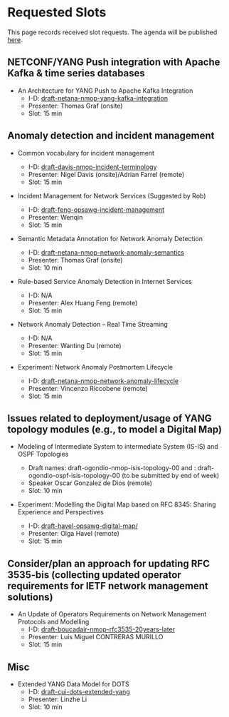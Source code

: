 # Requested Slots

This page records received slot requests. The agenda will be published [here](https://github.com/ietf-wg-nmop/IETF-Meetings/blob/main/119/agenda.md).

## NETCONF/YANG Push integration with Apache Kafka & time series databases

* An Architecture for YANG Push to Apache Kafka Integration
   - I-D: [draft-netana-nmop-yang-kafka-integration](https://datatracker.ietf.org/doc/draft-netana-nmop-yang-kafka-integration/)
   - Presenter: Thomas Graf (onsite)
   - Slot: 15 min

## Anomaly detection and incident management

* Common vocabulary for incident management
   - I-D: [draft-davis-nmop-incident-terminology](https://datatracker.ietf.org/doc/draft-davis-nmop-incident-terminology/)
   - Presenter: Nigel Davis (onsite)/Adrian Farrel (remote)
   - Slot: 15 min

* Incident Management for Network Services (Suggested by Rob)
   - I-D: [draft-feng-opsawg-incident-management](https://datatracker.ietf.org/doc/draft-feng-opsawg-incident-management/)
   - Presenter: Wenqin
   - Slot: 15 min

* Semantic Metadata Annotation for Network Anomaly Detection
   - I-D: [draft-netana-nmop-network-anomaly-semantics](https://datatracker.ietf.org/doc/draft-netana-nmop-network-anomaly-semantics/)
   - Presenter: Thomas Graf (onsite)
   - Slot: 10 min

* Rule-based Service Anomaly Detection in Internet Services
   - I-D: N/A
   - Presenter: Alex Huang Feng (remote)
   - Slot: 15 min

* Network Anomaly Detection – Real Time Streaming
   - I-D: N/A   
   - Presenter: Wanting Du (remote)
   - Slot: 15 min
     
* Experiment: Network Anomaly Postmortem Lifecycle
   - I-D: [draft-netana-nmop-network-anomaly-lifecycle](https://datatracker.ietf.org/doc/draft-netana-nmop-network-anomaly-lifecycle/)  
   - Presenter: Vincenzo Riccobene (remote)
   - Slot: 15 min

## Issues related to deployment/usage of YANG topology modules (e.g., to model a Digital Map)

* Modeling of Intermediate System to intermediate System (IS-IS) and OSPF Topologies
  - Draft names: draft-ogondio-nmop-isis-topology-00 and : draft-ogondio-ospf-isis-topology-00 (to be submitted by end of week)
  - Speaker Oscar Gonzalez de Dios (remote)
  - Slot: 10 min

* Experiment: Modelling the Digital Map based on RFC 8345: Sharing Experience and Perspectives
   - I-D: [draft-havel-opsawg-digital-map/](https://datatracker.ietf.org/doc/draft-havel-opsawg-digital-map/)  
   - Presenter: Olga Havel (remote)
   - Slot: 15 min

## Consider/plan an approach for updating RFC 3535-bis (collecting updated operator requirements for IETF network management solutions)

* An Update of Operators Requirements on Network Management Protocols and Modelling
   - I-D: [draft-boucadair-nmop-rfc3535-20years-later](https://datatracker.ietf.org/doc/draft-boucadair-nmop-rfc3535-20years-later/)
   - Presenter: Luis Miguel CONTRERAS MURILLO
   - Slot: 15 min

## Misc

* Extended YANG Data Model for DOTS
  - I-D: [draft-cui-dots-extended-yang](https://datatracker.ietf.org/doc/draft-cui-dots-extended-yang/)
  - Presenter: Linzhe Li
  - Slot: 10 min


